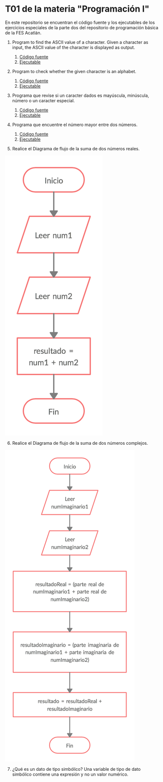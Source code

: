 # T01 de la materia "Programación I"

En este repositorio se encuentran el código fuente y los ejecutables de los ejercicios especiales de la parte dos del repositorio de programación básica de la FES Acatlán.

1. Program to find the ASCII value of a character. Given a character as input, the ASCII value of the character is displayed as output.
    1. [Código fuente](https://github.com/ivnxyz/T01/blob/master/source_code/ejercicio1.c)
    2. [Ejecutable](https://github.com/ivnxyz/T01/blob/master/executables/ejercicio1_ejecutable)
2. Program to check whether the given character is an alphabet.
    1. [Código fuente](https://github.com/ivnxyz/T01/blob/master/source_code/ejercicio2.c)
    2. [Ejecutable](https://github.com/ivnxyz/T01/blob/master/executables/ejercicio2_ejecutable)
3. Programa que revise si un caracter dados es mayúscula, minúscula, número o un caracter especial.
    1. [Código fuente](https://github.com/ivnxyz/T01/blob/master/source_code/ejercicio3.c)
    2. [Ejecutable](https://github.com/ivnxyz/T01/blob/master/executables/ejercicio3_ejecutable)
4. Programa que encuentre el número mayor entre dos números.
    1. [Código fuente](https://github.com/ivnxyz/T01/blob/master/source_code/ejercicio4.c)
    2. [Ejecutable](https://github.com/ivnxyz/T01/blob/master/executables/ejercicio4_ejecutable)

5. Realice el Diagrama de flujo de la suma de dos números reales.

![](images/suma_reales.png?raw=true)

6. Realice el Diagrama de flujo de la suma de dos números complejos.

![](images/suma_imaginarios.png?raw=true)

7. ¿Qué es un dato de tipo simbólico?
Una variable de tipo de dato simbólico contiene una expresión y no un valor numérico.
